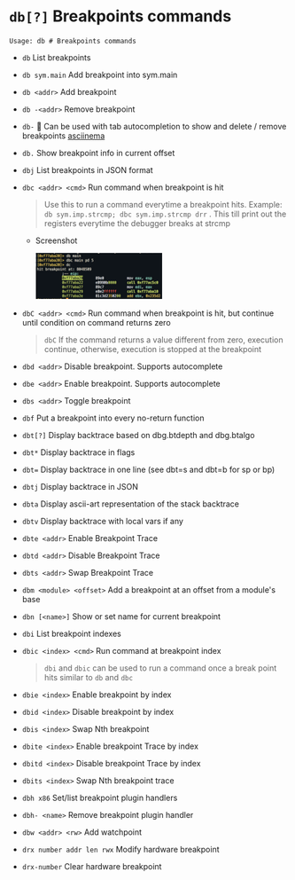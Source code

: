 <!-- TITLE: db -->

#  `db[?]` Breakpoints commands


```text
Usage: db # Breakpoints commands
```


- `db` List breakpoints
- `db sym.main` Add breakpoint into sym.main
- `db <addr>` Add breakpoint
- `db -<addr>` Remove breakpoint
- `db-` 🚀 Can be used with tab autocompletion to show and delete / remove breakpoints [asciinema](https://asciinema.org/a/FnpOhoNIXJ5d4dAAaQ9Vgg3OW)
- `db.` Show breakpoint info in current offset
- `dbj` List breakpoints in JSON format
- `dbc <addr> <cmd>` Run command when breakpoint is hit
  > Use this to run a command everytime a breakpoint hits. Example: `db sym.imp.strcmp; dbc sym.imp.strcmp drr` . This till print out the registers everytime the debugger breaks at strcmp
  - Screenshot

    <img src="/uploads/small-d/dbc.png" width="50%">

- `dbC <addr> <cmd>` Run command when breakpoint is hit, but continue until condition on command returns zero
	> `dbC` If the command returns a value different from zero, execution continue, otherwise, execution is stopped at the breakpoint
- `dbd <addr>` Disable breakpoint. Supports autocomplete
- `dbe <addr>` Enable breakpoint. Supports autocomplete
- `dbs <addr>` Toggle breakpoint
- `dbf` Put a breakpoint into every no-return function
- `dbt[?]` Display backtrace based on dbg.btdepth and dbg.btalgo
- `dbt*` Display backtrace in flags
- `dbt=` Display backtrace in one line (see dbt=s and dbt=b for sp or bp)
- `dbtj` Display backtrace in JSON
- `dbta` Display ascii-art representation of the stack backtrace
- `dbtv` Display backtrace with local vars if any
- `dbte <addr>` Enable Breakpoint Trace
- `dbtd <addr>` Disable Breakpoint Trace
- `dbts <addr>` Swap Breakpoint Trace
- `dbm <module> <offset>` Add a breakpoint at an offset from a module's base
- `dbn [<name>]` Show or set name for current breakpoint
- `dbi` List breakpoint indexes
- `dbic <index> <cmd>` Run command at breakpoint index
	> `dbi` and `dbic` can be used to run a command once a break point hits similar to `db` and `dbc`
- `dbie <index>` Enable breakpoint by index
- `dbid <index>` Disable breakpoint by index
- `dbis <index>` Swap Nth breakpoint
- `dbite <index>` Enable breakpoint Trace by index
- `dbitd <index>` Disable breakpoint Trace by index
- `dbits <index>` Swap Nth breakpoint trace
- `dbh x86` Set/list breakpoint plugin handlers
- `dbh- <name>` Remove breakpoint plugin handler
- `dbw <addr> <rw>` Add watchpoint
- `drx number addr len rwx` Modify hardware breakpoint
- `drx-number` Clear hardware breakpoint

<p hidden>db dbj dbc dbC dbd dbe dbs dbf dbt dbt* dbt=dbtj dbta dbtv dbte dbtd dbts dbm dbn dbi dbic dbie dbid dbis dbite dbitd dbits dbh dbh- dbw drx</p>